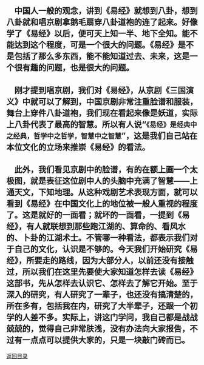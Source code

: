 &emsp;中国人一般的观念，讲到《易经》就想到八卦，想到八卦就和唱京剧拿鹅毛扇穿八卦道袍的连了起来。好像学了《易经》以后，便可天上知一半、地下全知。能不能达到这个程度，可是一个很大的问题。《易经》是不是包括了那么多东西，能不能知道过去、未来，这是一个很有趣的问题，也是很大的问题。
---
&emsp;刚才提到唱京剧，我们对《易经》，从京剧《三国演义》中就可以了解到，中国京剧非常注重脸谱和服装，舞台上穿件八卦道袍，我们现在看起来像是妖道，实际上八卦代表了最高的智慧。所以有人说“``《易经》是经典中之经典，哲学中之哲学，智慧中之智慧``”，这是我们自己站在本位文化的立场来推崇《易经》的看法。
---
&emsp;此外，我们看见京剧中的脸谱，有的在额上画一个太极图，就是表征这位剧中人的头脑中充满了智慧——上通天文，下知地理。从这种戏剧艺术表现方面，就可以看到《易经》在中国文化上的地位被一般人重视的程度了。这是就好的一面看；就坏的一面看，一提到《易经》，有人就联想到那些跑江湖的、算命的、看风水的、卜卦的江湖术士。不管哪一种看法，都表示我们对于自己的文化，认识是不够的。今天我们开始研究《易经》，所要走的路线，因为大部分人，以前还没有接触过，所以我们在这里先要使大家知道怎样去读《易经》这部书，先从怎样去认识它、怎样去了解它开始。至于深入的研究，有人研究了一辈子，也还没有搞清楚的，所在多有，包括我在内，研究了大半辈子，还跟一个初学的人差不多。实际上，讲这门学问，我自己都是战战兢兢的，觉得自己非常肤浅，没有办法向大家报告，不过有一点点可以提供大家的，只是一块敲门砖而已。
---
[返回目录](../../README.md#目录)
